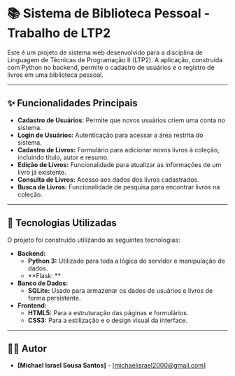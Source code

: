 # 📚 Sistema de Biblioteca Pessoal - Trabalho de LTP2

Este é um projeto de sistema web desenvolvido para a disciplina de Linguagem de Técnicas de Programação II (LTP2). A aplicação, construída com Python no backend, permite o cadastro de usuários e o registro de livros em uma biblioteca pessoal.

---

## ✨ Funcionalidades Principais

* **Cadastro de Usuários:** Permite que novos usuários criem uma conta no sistema.
* **Login de Usuários:** Autenticação para acessar a área restrita do sistema.
* **Cadastro de Livros:** Formulário para adicionar novos livros à coleção, incluindo título, autor e resumo.
* **Edição de Livros:** Funcionalidade para atualizar as informações de um livro já existente.
* **Consulta de Livros:** Acesso aos dados dos livros cadastrados.
* **Busca de Livros:** Funcionalidade de pesquisa para encontrar livros na coleção.

---

## 🚀 Tecnologias Utilizadas

O projeto foi construído utilizando as seguintes tecnologias:

* **Backend:**
    * **Python 3:** Utilizado para toda a lógica do servidor e manipulação de dados.
    * **Flask: **
* **Banco de Dados:**
    * **SQLite:** Usado para armazenar os dados de usuários e livros de forma persistente.
* **Frontend:**
    * **HTML5:** Para a estruturação das páginas e formulários.
    * **CSS3:** Para a estilização e o design visual da interface.

---

## 👨‍💻 Autor

* **[Michael Israel Sousa Santos]** - [michaelisrael2000@gmail.com]

